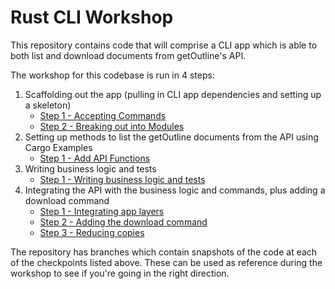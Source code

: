 # Rust CLI Workshop

This repository contains code that will comprise a CLI app which is able to both list and download documents from getOutline's API.

The workshop for this codebase is run in 4 steps:
1. Scaffolding out the app (pulling in CLI app dependencies and setting up a skeleton)
    * [Step 1 - Accepting Commands](https://github.com/emanguy/Rust-CLI-Workshop/tree/workshop-1/step-1-accept-command)
    * [Step 2 - Breaking out into Modules](https://github.com/emanguy/Rust-CLI-Workshop/tree/workshop-1/step-2-break-out-into-modules)
2. Setting up methods to list the getOutline documents from the API using Cargo Examples
    * [Step 1 - Add API Functions](https://github.com/emanguy/Rust-CLI-Workshop/tree/workshop-2/step-1-add-api-functions)
3. Writing business logic and tests
    * [Step 1 - Writing business logic and tests](https://github.com/emanguy/Rust-CLI-Workshop/tree/workshop-3/step-1-business-logic-and-tests)
4. Integrating the API with the business logic and commands, plus adding a download command
    * [Step 1 - Integrating app layers](https://github.com/emanguy/Rust-CLI-Workshop/tree/workshop-4/step-1-integrating-layers)
    * [Step 2 - Adding the download command](https://github.com/emanguy/Rust-CLI-Workshop/tree/workshop-4/step-2-download-command)
    * [Step 3 - Reducing copies](https://github.com/emanguy/Rust-CLI-Workshop/tree/workshop-4/step-3-reduce-copies)

The repository has branches which contain snapshots of the code at each of the checkpoints listed above. These can be used as reference during the workshop to see if you're going in the right direction.
